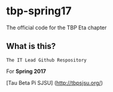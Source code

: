 # tbp-spring17
The official code for the TBP Eta chapter  

## What is this?
```
The IT Lead Github Respository 
```  
For **Spring 2017**  

[Tau Beta Pi SJSU] (http://tbpsjsu.org/)
